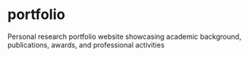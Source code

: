 # portfolio
Personal research portfolio website showcasing academic background, publications, awards, and professional activities
